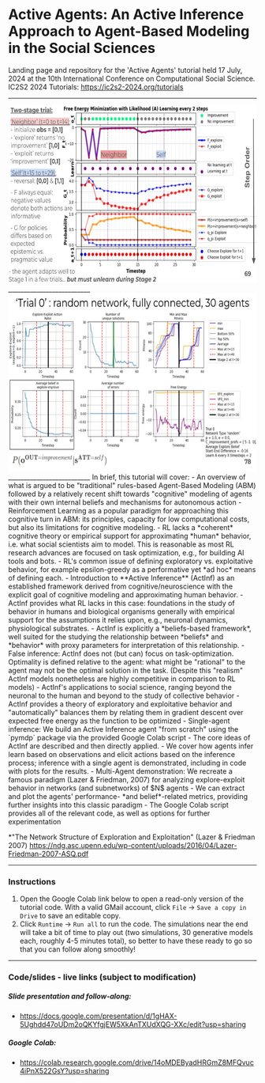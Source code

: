 # Active Agents: An Active Inference Approach to Agent-Based Modeling in the Social Sciences
Landing page and repository for the 'Active Agents' tutorial held 17 July, 2024 at the 10th International Conference on Computational Social Science.
IC2S2 2024 Tutorials: https://ic2s2-2024.org/tutorials
__________________________
<img src="https://github.com/apashea/IC2S2-Active-Inference-Tutorial/blob/main/Single-Agent%20Inference%20-%20Simulation%201.jpg?raw=true" width="640" height="360">
__________________________
<img src="https://github.com/apashea/IC2S2-Active-Inference-Tutorial/blob/main/Multi-Agent%20Inference%20-%20Simulation%201.jpg?raw=true" width="640" height="360">
__________________________
In brief, this tutorial will cover:
- An overview of what is argued to be "traditional" rules-based Agent-Based Modeling (ABM) followed by a relatively recent shift towards "cognitive" modeling of agents with their own internal beliefs and mechanisms for autonomous action
- Reinforcement Learning as a popular paradigm for approaching this cognitive turn in ABM: its principles, capacity for low computational costs, but also its limitations for cognitive modeling.
  - RL lacks a *coherent* cognitive theory or empirical support for approximating *human* behavior, i.e. what social scientists aim to model. This is reasonable as most RL research advances are focused on task optimization, e.g., for building AI tools and bots.
  - RL's common issue of defining exploratory vs. exploitative behavior, for example epsilon-greedy as a performative yet *ad hoc* means of defining each.
- Introduction to **Active Inference** (ActInf) as an established framework derived from cognitive/neuroscience with the explicit goal of cognitive modeling and approximating human behavior.
  - ActInf provides what RL lacks in this case: foundations in the study of behavior in humans and biological organisms generally with empirical support for the assumptions it relies upon, e.g., neuronal dynamics, physiological substrates.
  - ActInf is explicitly a *beliefs-based framework*, well suited for the studying the relationship between *beliefs* and *behavior* with proxy parameters for interpretation of this relationship.
  - False inference: ActInf does not (but can) focus on task-optimization. Optimality is defined relative to the agent: what might be "rational" to the agent may not be the optimal solution in the task. (Despite this "realism" ActInf models nonetheless are highly competitive in comparison to RL models)
  - ActInf's applications to social science, ranging beyond the neuronal to the human and beyond to the study of collective behavior
  - ActInf provides a theory of exploratory and exploitative behavior and "automatically" balances them by relating them in gradient descent over expected free energy as the function to be optimized
- Single-agent inference: We build an Active Inference agent "from scratch" using the `pymdp` package via the provided Google Colab script
  - The core ideas of ActInf are described and then directly applied.
  - We cover how agents infer learn based on observations and elicit actions based on the inference process; inference with a single agent is demonstrated, including in code with plots for the results.
- Multi-Agent demonstration: We recreate a famous paradigm (Lazer & Friedman, 2007) for analyzing explore-exploit behavior in networks (and subnetworks) of $N$ agents
  - We can extract and plot the agents' performance- *and belief*-related metrics, providing further insights into this classic paradigm
  - The Google Colab script provides all of the relevant code, as well as options for further experimentation
 
*"The Network Structure of Exploration and Exploitation" (Lazer & Friedman 2007) https://ndg.asc.upenn.edu/wp-content/uploads/2016/04/Lazer-Friedman-2007-ASQ.pdf
__________________________
### Instructions
1. Open the Google Colab link below to open a read-only version of the tutorial code. With a valid GMail account, click `File` $\rightarrow$ `Save a copy in Drive` to save an editable copy.
2. Click `Runtime` $\rightarrow$ `Run all` to run the code. The simulations near the end will take a bit of time to play out (two simulations, 30 generative models each, roughly 4-5 minutes total), so better to have these ready to go so that you can follow along smoothly!

__________________________
### Code/slides - live links (subject to modification)

##### Slide presentation and follow-along:
- https://docs.google.com/presentation/d/1gHAX-5Ughdd47oUDm2oQKYfgjEW5XkAnTXUdXQG-XXc/edit?usp=sharing
##### Google Colab:
- https://colab.research.google.com/drive/14oMDEByadHRGmZ8MFQvuc4iPnX522GsY?usp=sharing
